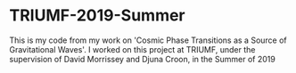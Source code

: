 # TRIUMF-2019-Summer
This is my code from my work on 'Cosmic Phase Transitions as a Source of Gravitational Waves'. I worked on this project at TRIUMF, under the supervision of David Morrissey and Djuna Croon, in the Summer of 2019 
